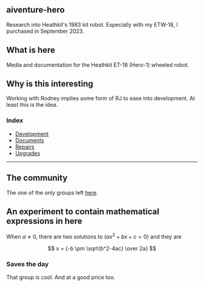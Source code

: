 ## aiventure-hero

Research into Heathkit's 1983 kit robot. Especially with my ETW-18, I purchased in September 2023.

## What is here

Media and documentation for the Heathkit ET-18 (Hero-1) wheeled robot.

## Why is this interesting

Working with Rodney implies some form of RJ to ease into development. At least this is the idea.

### Index

* [Development](/development/README.md)
* [Documents](/docs/README.md)
* [Repairs](/repairs/README.md)
* [Upgrades](/upgrades/README.md)

------

## The community

The one of the only groups left [here](https://groups.io/g/hero-owners).

## An experiment to contain mathematical expressions in here

When $a \ne 0$, there are two solutions to $(ax^2 + bx + c = 0)$ and they are 

$$ x = {-b \pm \sqrt{b^2-4ac} \over 2a} $$

### Saves the day

That group is cool. And at a good price too.